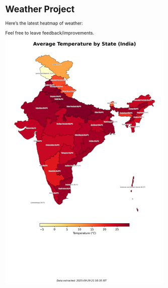 # Weather Project

Here’s the latest heatmap of weather:

Feel free to leave feedback/improvements.

![India Heatmap](docs/assets/india_heatmap.png?v=DAA875)
